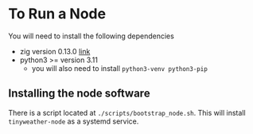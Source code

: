 # To Run a Node 

You will need to install the following dependencies

- zig version 0.13.0 [link](https://ziglang.org/learn/getting-started/)
- python3 >= version 3.11
    - you will also need to install `python3-venv python3-pip`
 
## Installing the node software

There is a script located at `./scripts/bootstrap_node.sh`. This will install `tinyweather-node` as a systemd service. 
